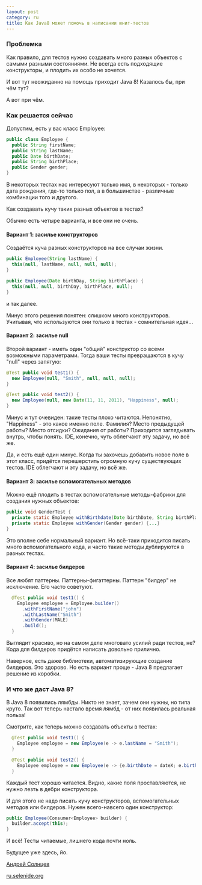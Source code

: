 ```yaml
---
layout: post
category: ru
title: Как Java8 может помочь в написании юнит-тестов
---
```


### Проблемка

Как правило, для тестов нужно создавать много разных объектов с самыми разными состояниями. 
Не всегда есть подходящие конструкторы, и плодить их особо не хочется. 

И вот тут неожиданно на помощь приходит Java 8!
Казалось бы, при чём тут?

А вот при чём.

<!--more-->

### Как решается сейчас

Допустим, есть у вас класс Employee:

```java
public class Employee {
  public String firstName;
  public String lastName;
  public Date birthDate;
  public String birthPlace;
  public Gender gender;
}
```

В некоторых тестах нас интересуют только имя, в некоторых - только дата рождения, где-то только пол, 
а в большинстве - различные комбинации того и другого. 

Как создавать кучу таких разных объектов в тестах?

Обычно есть четыре варианта, и все они не очень.

#### Вариант 1: засилье конструкторов

Создаётся куча разных конструкторов на все случаи жизни.

```java
public Employee(String lastName) {
  this(null, lastName, null, null, null);
}

public Employee(Date birthDay, String birthPlace) {
  this(null, null, birthDay, birthPlace, null);
}
```
и так далее.

Минус этого решения понятен: слишком много конструкторов. 
Учитывая, что используются они только в тестах - сомнительная идея...

#### Вариант 2: засилье null

Второй вариант - иметь один "общий" конструктор со всеми возможными параметрами.
Тогда ваши тесты превращаются в кучу "null" через запятую:

```java
@Test public void test1() {
  new Employee(null, "Smith", null, null, null);
}

@Test public void test2() {
  new Employee(null, new Date(11, 11, 2011), "Happiness", null);
}
```

Минус и тут очевиден: такие тесты плохо читаются. Непонятно, "Happiness" - это какое именно поле. 
Фамилия? Место предыдущей работы? Место отсидки? Ожидания от работы?
Приходится заглядывать внутрь, чтобы понять. IDE, конечно, чуть облегчают эту задачу, но всё же.

Да, и есть ещё один минус. Когда ты захочешь добавить новое поле в этот класс, придётся перешерстить огромную кучу существующих тестов.
IDE облегчают и эту задачу, но всё же. 

#### Вариант 3: засилье вспомогательных методов

Можно ещё плодить в тестах вспомогательные методы-фабрики для создания нужных объектов:

```java
public void GenderTest {
  private static Employee withBirthdate(Date birthDate, String birthPlace) {...}
  private static Employee withGender(Gender gender) {...}
}
```

Это вполне себе нормальный вариант. Но всё-таки приходится писать много вспомогательного кода, 
и часто такие методы дублируются в разных тестах. 

#### Вариант 4: засилье билдеров

Все любят паттерны. Паттерны-фигаттерны. Паттерн "билдер" не исключение. Его часто советуют.
 
```java
  @Test public void test1() {
    Employee employee = Employee.builder()
      .withFirstName("john")
      .withLastName("Smith")
      .withGender(MALE)
      .build();
  }
```

Выглядит красиво, но на самом деле многовато усилий ради тестов, не?
Кода для билдеров придётся написать довольно прилично.

Наверное, есть даже библиотеки, автоматизирующие создание билдеров. Это здорово.
Но есть вариант проще - Java 8 предлагает решение из коробки.

### И что же даст Java 8?

В Java 8 появились лямбды. Никто не знает, зачем они нужны, но типа круто.
Так вот теперь настало время лямбд - от них появилась реальная польза!

Смотрите, как теперь можно создавать объекты в тестах:

```java
  @Test public void test1() {
    Employee employee = new Employee(e -> e.lastName = "Smith");
  }

  @Test public void test2() {
    Employee employee = new Employee(e -> {e.birthDate = dateX; e.birthPlace = "PlaceX";});
  }
```

Каждый тест хорошо читается. Видно, какие поля проставляются, не нужно лезть в дебри конструктора.

И для этого не надо писать кучу конструкторов, вспомогательных методов или билдеров.
Нужен всего-навсего один конструктор:

```java
public Employee(Consumer<Employee> builder) {
  builder.accept(this);
}
```

И всё! Тесты читаемые, лишнего кода почти ноль. 

Будущее уже здесь, йо.

[Андрей Солнцев](https://twitter.com/asolntsev) 

[ru.selenide.org](http://ru.selenide.org)



